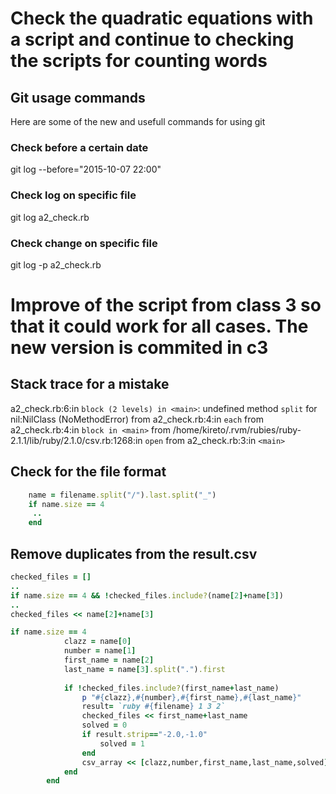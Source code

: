 # Check the quadratic equations with a script and continue to checking the scripts for counting words

## Git usage commands
Here are some of the new and usefull commands for using git

### Check before a certain date
git log --before="2015-10-07 22:00"

### Check log on specific file
git log a2_check.rb

### Check change on specific file
git log -p a2_check.rb

# Improve of the script from class 3 so that it could work for all cases. The new version is commited in c3

## Stack trace for a mistake
a2_check.rb:6:in `block (2 levels) in <main>`: undefined method `split` for nil:NilClass (NoMethodError)
	from a2_check.rb:4:in `each`
	from a2_check.rb:4:in `block in <main>`
	from /home/kireto/.rvm/rubies/ruby-2.1.1/lib/ruby/2.1.0/csv.rb:1268:in `open`
	from a2_check.rb:3:in `<main>`

## Check for the file format
```ruby
	name = filename.split("/").last.split("_")
	if name.size == 4
	 ..
	end
```

## Remove duplicates from the result.csv

```ruby
checked_files = []
..
if name.size == 4 && !checked_files.include?(name[2]+name[3])
..
checked_files << name[2]+name[3]
```

```ruby
if name.size == 4
			clazz = name[0]
			number = name[1]
			first_name = name[2]
			last_name = name[3].split(".").first
			
			if !checked_files.include?(first_name+last_name)
				p "#{clazz},#{number},#{first_name},#{last_name}"
				result= `ruby #{filename} 1 3 2`
				checked_files << first_name+last_name
				solved = 0
				if result.strip=="-2.0,-1.0"
					solved = 1
				end
				csv_array << [clazz,number,first_name,last_name,solved]
			end
		end
```








